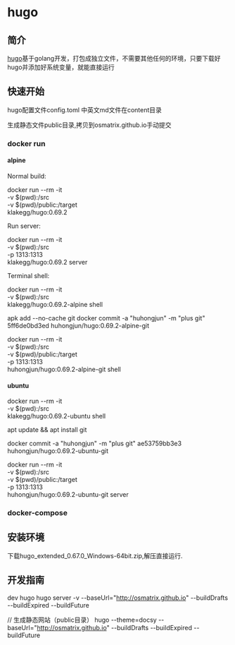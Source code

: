 # hugo

## 简介

[hugo](https://www.gohugo.org/)基于golang开发，打包成独立文件，不需要其他任何的环境，只要下载好hugo并添加好系统变量，就能直接运行

## 快速开始

hugo配置文件config.toml
中英文md文件在content目录

生成静态文件public目录,拷贝到osmatrix.github.io手动提交

### docker run

#### alpine

Normal build:

docker run --rm -it \
  -v $(pwd):/src \
  -v $(pwd)/public:/target \
  klakegg/hugo:0.69.2

Run server:

docker run --rm -it \
  -v $(pwd):/src \
  -p 1313:1313 \
  klakegg/hugo:0.69.2 server

Terminal shell:

docker run --rm -it \
  -v $(pwd):/src \
  klakegg/hugo:0.69.2-alpine shell

apk add --no-cache git
docker commit -a "huhongjun" -m "plus git" 5ff6de0bd3ed  huhongjun/hugo:0.69.2-alpine-git

docker run --rm -it \
  -v $(pwd):/src \
  -v $(pwd)/public:/target \
    -p 1313:1313 \
  huhongjun/hugo:0.69.2-alpine-git shell

#### ubuntu

docker run --rm -it \
  -v $(pwd):/src \
  klakegg/hugo:0.69.2-ubuntu shell

apt update && apt install git

docker commit -a "huhongjun" -m "plus git" ae53759bb3e3  huhongjun/hugo:0.69.2-ubuntu-git

docker run --rm -it \
  -v $(pwd):/src \
  -v $(pwd)/public:/target \
    -p 1313:1313 \
  huhongjun/hugo:0.69.2-ubuntu-git server

### docker-compose



## 安装环境

下载hugo_extended_0.67.0_Windows-64bit.zip,解压直接运行.

## 开发指南

dev hugo
hugo server -v --baseUrl="http://osmatrix.github.io"  --buildDrafts --buildExpired --buildFuture

// 生成静态网站（public目录）
hugo --theme=docsy --baseUrl="http://osmatrix.github.io" --buildDrafts --buildExpired --buildFuture
